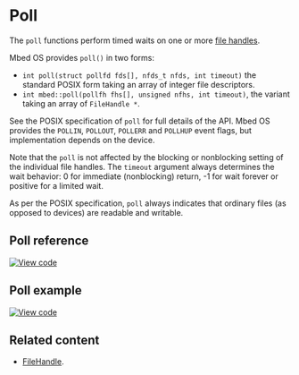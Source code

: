 # Poll

The `poll` functions perform timed waits on one or more [file handles](filehandle.html).

Mbed OS provides `poll()` in two forms:

- `int poll(struct pollfd fds[], nfds_t nfds, int timeout)` the standard POSIX form taking an array of integer file descriptors.
- `int mbed::poll(pollfh fhs[], unsigned nfhs, int timeout)`, the variant taking an array of `FileHandle *`.

See the POSIX specification of `poll` for full details of the API. Mbed OS provides the `POLLIN`, `POLLOUT`, `POLLERR` and `POLLHUP` event flags, but implementation depends on the device.

Note that the `poll` is not affected by the blocking or nonblocking setting of the individual file handles. The `timeout` argument always determines the wait behavior: 0 for immediate (nonblocking) return, -1 for wait forever or positive for a limited wait.

As per the POSIX specification, `poll` always indicates that ordinary files (as opposed to devices) are readable and writable.

## Poll reference

[![View code](https://www.mbed.com/embed/?type=library)](https://os.mbed.com/docs/mbed-os/development/mbed-os-api-doxy/group__platform__poll.html)

## Poll example

[![View code](https://www.mbed.com/embed/?url=https://github.com/ARMmbed/mbed-os-snippet-Poll)](https://github.com/ARMmbed/mbed-os-snippet-Poll/blob/master/main.cpp)

## Related content

- [FileHandle](filehandle.html).
